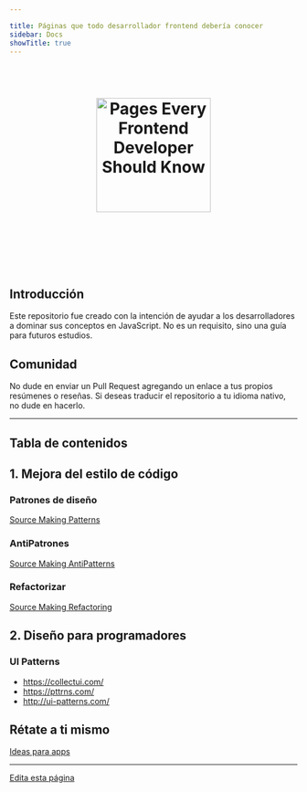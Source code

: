 ```yaml
---

title: Páginas que todo desarrollador frontend debería conocer
sidebar: Docs
showTitle: true
---
```


<h1 align="center">
<br>
  <a href="https://github.com/behagoras/js-pages-you-should-know"><img src="https://upload.wikimedia.org/wikipedia/commons/thumb/9/99/Unofficial_JavaScript_logo_2.svg/800px-Unofficial_JavaScript_logo_2.svg.png" alt="Pages Every Frontend Developer Should Know" width=200"></a>
  <br>
    <br>
  <br><br>
</h1>

## Introducción

Este repositorio fue creado con la intención de ayudar a los desarrolladores a dominar sus conceptos en JavaScript. No es un requisito, sino una guía para futuros estudios.

## Comunidad

No dude en enviar un Pull Request agregando un enlace a tus propios resúmenes o reseñas. Si deseas traducir el repositorio a tu idioma nativo, no dude en hacerlo.

---

## Tabla de contenidos

## 1. Mejora del estilo de código

### Patrones de diseño

[Source Making Patterns](https://sourcemaking.com/design_patterns)

### AntiPatrones

[Source Making AntiPatterns](https://sourcemaking.com/antipatterns)

### Refactorizar

[Source Making Refactoring](https://sourcemaking.com/refactoring)

## 2. Diseño para programadores

### UI Patterns

- https://collectui.com/
- https://pttrns.com/
- http://ui-patterns.com/

## Rétate a ti mismo

[Ideas para apps](https://github.com/florinpop17/app-ideas)

---

[Edita esta página](https://github.com/behagoras/behagorasmaster/blob/master/contents/docs/get-started/introduction.md)